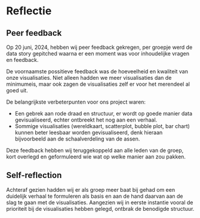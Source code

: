 # Reflectie

## Peer feedback

Op 20 juni, 2024, hebben wij peer feedback gekregen, per groepje werd de data story gepitched waarna er een moment was voor inhoudelijke vragen en feedback.

De voornaamste possitieve feedback was de hoeveelheid en kwaliteit van onze visualisaties. Niet alleen hadden we meer visualisaties dan de minimumeis, maar ook zagen de visualisaties zelf er voor het merendeel al goed uit.

De belangrijkste verbeterpunten voor ons project waren:
- Een gebrek aan rode draad en structuur, er wordt op goede manier data gevisualiseerd, echter ontbreekt het nog aan een verhaal.
- Sommige visualisaties (wereldkaart, scatterplot, bubble plot, bar chart) kunnen beter leesbaar worden gevisualiseerd, denk hieraan bijvoorbeeld aan de schaalverdeling van de assen.

Deze feedback hebben wij teruggekoppeld aan alle leden van de groep, kort overlegd en geformuleerd wie wat op welke manier aan zou pakken.

## Self-reflection

Achteraf gezien hadden wij er als groep meer baat bij gehad om een duidelijk verhaal te formuleren als basis en aan de hand daarvan aan de slag te gaan met de visualisaties. Aangezien wij in eerste instantie vooral de prioriteit bij de visualisaties hebben gelegd, ontbrak de benodigde structuur.
